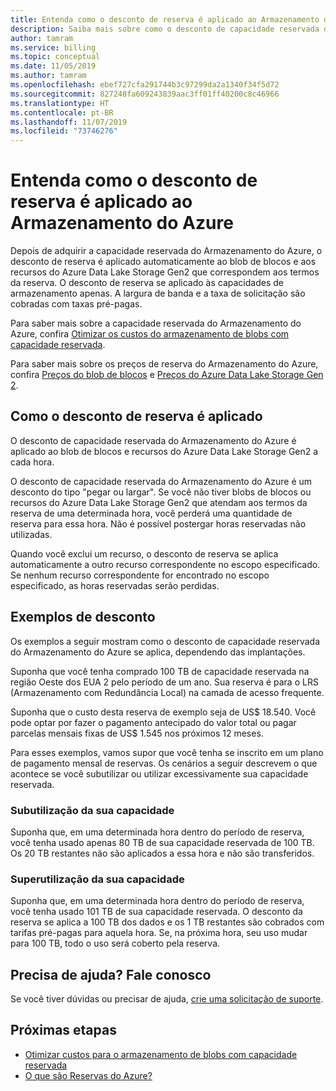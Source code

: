 ```yaml
---
title: Entenda como o desconto de reserva é aplicado ao Armazenamento do Azure | Microsoft Docs
description: Saiba mais sobre como o desconto de capacidade reservada do Armazenamento do Azure é aplicado ao blob de blocos e recursos do Azure Data Lake Storage Gen2.
author: tamram
ms.service: billing
ms.topic: conceptual
ms.date: 11/05/2019
ms.author: tamram
ms.openlocfilehash: ebef727cfa291744b3c97299da2a1340f34f5d72
ms.sourcegitcommit: 827248fa609243839aac3ff01ff40200c8c46966
ms.translationtype: HT
ms.contentlocale: pt-BR
ms.lasthandoff: 11/07/2019
ms.locfileid: "73746276"
---
```

# <a name="understand-how-the-reservation-discount-is-applied-to-azure-storage"></a>Entenda como o desconto de reserva é aplicado ao Armazenamento do Azure

Depois de adquirir a capacidade reservada do Armazenamento do Azure, o desconto de reserva é aplicado automaticamente ao blob de blocos e aos recursos do Azure Data Lake Storage Gen2 que correspondem aos termos da reserva. O desconto de reserva se aplicado às capacidades de armazenamento apenas. A largura de banda e a taxa de solicitação são cobradas com taxas pré-pagas.

Para saber mais sobre a capacidade reservada do Armazenamento do Azure, confira [Otimizar os custos do armazenamento de blobs com capacidade reservada](../storage/blobs/storage-blob-reserved-capacity.md).

Para saber mais sobre os preços de reserva do Armazenamento do Azure, confira [Preços do blob de blocos](https://azure.microsoft.com/pricing/details/storage/blobs/) e [Preços do Azure Data Lake Storage Gen 2](https://azure.microsoft.com/pricing/details/storage/data-lake/).

## <a name="how-the-reservation-discount-is-applied"></a>Como o desconto de reserva é aplicado

O desconto de capacidade reservada do Armazenamento do Azure é aplicado ao blob de blocos e recursos do Azure Data Lake Storage Gen2 a cada hora.

O desconto de capacidade reservada do Armazenamento do Azure é um desconto do tipo "pegar ou largar". Se você não tiver blobs de blocos ou recursos do Azure Data Lake Storage Gen2 que atendam aos termos da reserva de uma determinada hora, você perderá uma quantidade de reserva para essa hora. Não é possível postergar horas reservadas não utilizadas.

Quando você exclui um recurso, o desconto de reserva se aplica automaticamente a outro recurso correspondente no escopo especificado. Se nenhum recurso correspondente for encontrado no escopo especificado, as horas reservadas serão perdidas.

## <a name="discount-examples"></a>Exemplos de desconto

Os exemplos a seguir mostram como o desconto de capacidade reservada do Armazenamento do Azure se aplica, dependendo das implantações.

Suponha que você tenha comprado 100 TB de capacidade reservada na região Oeste dos EUA 2 pelo período de um ano. Sua reserva é para o LRS (Armazenamento com Redundância Local) na camada de acesso frequente.

Suponha que o custo desta reserva de exemplo seja de US$ 18.540. Você pode optar por fazer o pagamento antecipado do valor total ou pagar parcelas mensais fixas de US$ 1.545 nos próximos 12 meses.

Para esses exemplos, vamos supor que você tenha se inscrito em um plano de pagamento mensal de reservas. Os cenários a seguir descrevem o que acontece se você subutilizar ou utilizar excessivamente sua capacidade reservada.

### <a name="underusing-your-capacity"></a>Subutilização da sua capacidade

Suponha que, em uma determinada hora dentro do período de reserva, você tenha usado apenas 80 TB de sua capacidade reservada de 100 TB. Os 20 TB restantes não são aplicados a essa hora e não são transferidos.

### <a name="overusing-your-capacity"></a>Superutilização da sua capacidade

Suponha que, em uma determinada hora dentro do período de reserva, você tenha usado 101 TB de sua capacidade reservada. O desconto da reserva se aplica a 100 TB dos dados e os 1 TB restantes são cobrados com tarifas pré-pagas para aquela hora. Se, na próxima hora, seu uso mudar para 100 TB, todo o uso será coberto pela reserva.

## <a name="need-help-contact-us"></a>Precisa de ajuda? Fale conosco

Se você tiver dúvidas ou precisar de ajuda, [crie uma solicitação de suporte](https://go.microsoft.com/fwlink/?linkid=2083458).

## <a name="next-steps"></a>Próximas etapas

- [Otimizar custos para o armazenamento de blobs com capacidade reservada](../storage/blobs/storage-blob-reserved-capacity.md)
- [O que são Reservas do Azure?](billing-save-compute-costs-reservations.md)
